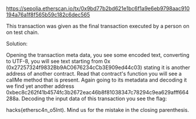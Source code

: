 https://sepolia.etherscan.io/tx/0x9bd77b2bd621e1bc6f1a9e6eb9798aac910194a76a1f8f565b59c182c6dec565

This transaction was given as the final transaction executed by a person on on test chain. 

Solution:

Opening the transaction meta data, you see some encoded text, converting to UTF-8, you will see text starting from 0x (0x27257324f9832Bb9AC0676234cCb3E909ed44c03) stating it is another address of another contract. Read that contract's function you will see a callMe method that is present. Again going to its metadata and decoding it we find yet another address 0xbec8c262f41b4574fc3b2672eac46b8f81038347c78294c9ea629afff664288a. Decoding the input data of this transaction you see the flag: 

hacks{ethersc4n_o5Int). Mind us for the mistake in the closing parenthesis. 
